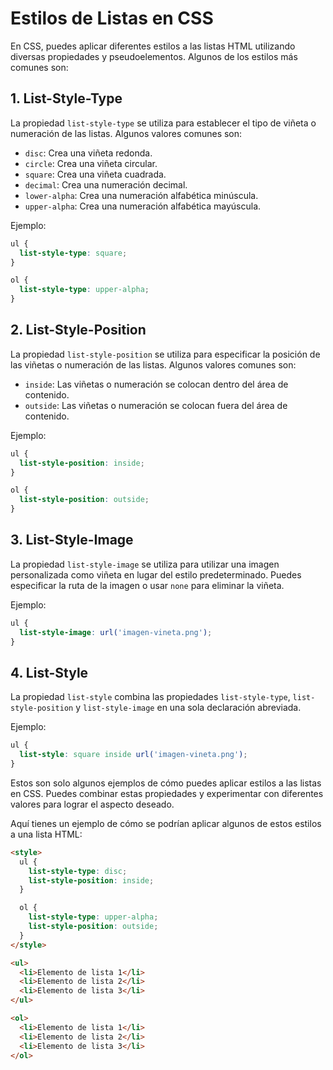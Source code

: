 # Estilos de Listas en CSS

En CSS, puedes aplicar diferentes estilos a las listas HTML utilizando diversas propiedades y pseudoelementos. Algunos de los estilos más comunes son:

## 1. List-Style-Type

La propiedad `list-style-type` se utiliza para establecer el tipo de viñeta o numeración de las listas. Algunos valores comunes son:

- `disc`: Crea una viñeta redonda.
- `circle`: Crea una viñeta circular.
- `square`: Crea una viñeta cuadrada.
- `decimal`: Crea una numeración decimal.
- `lower-alpha`: Crea una numeración alfabética minúscula.
- `upper-alpha`: Crea una numeración alfabética mayúscula.

Ejemplo:

```css
ul {
  list-style-type: square;
}

ol {
  list-style-type: upper-alpha;
}
```

## 2. List-Style-Position

La propiedad `list-style-position` se utiliza para especificar la posición de las viñetas o numeración de las listas. Algunos valores comunes son:

- `inside`: Las viñetas o numeración se colocan dentro del área de contenido.
- `outside`: Las viñetas o numeración se colocan fuera del área de contenido.

Ejemplo:

```css
ul {
  list-style-position: inside;
}

ol {
  list-style-position: outside;
}
```

## 3. List-Style-Image

La propiedad `list-style-image` se utiliza para utilizar una imagen personalizada como viñeta en lugar del estilo predeterminado. Puedes especificar la ruta de la imagen o usar `none` para eliminar la viñeta.

Ejemplo:

```css
ul {
  list-style-image: url('imagen-vineta.png');
}
```

## 4. List-Style

La propiedad `list-style` combina las propiedades `list-style-type`, `list-style-position` y `list-style-image` en una sola declaración abreviada.

Ejemplo:

```css
ul {
  list-style: square inside url('imagen-vineta.png');
}
```

Estos son solo algunos ejemplos de cómo puedes aplicar estilos a las listas en CSS. Puedes combinar estas propiedades y experimentar con diferentes valores para lograr el aspecto deseado.

Aquí tienes un ejemplo de cómo se podrían aplicar algunos de estos estilos a una lista HTML:

```html
<style>
  ul {
    list-style-type: disc;
    list-style-position: inside;
  }

  ol {
    list-style-type: upper-alpha;
    list-style-position: outside;
  }
</style>

<ul>
  <li>Elemento de lista 1</li>
  <li>Elemento de lista 2</li>
  <li>Elemento de lista 3</li>
</ul>

<ol>
  <li>Elemento de lista 1</li>
  <li>Elemento de lista 2</li>
  <li>Elemento de lista 3</li>
</ol>
```